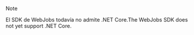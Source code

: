 >[!NOTE]
><span data-ttu-id="3340a-101">El SDK de WebJobs todavía no admite .NET Core.</span><span class="sxs-lookup"><span data-stu-id="3340a-101">The WebJobs SDK does not yet support .NET Core.</span></span>